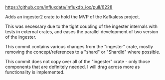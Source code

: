 




https://github.com/influxdata/influxdb_iox/pull/6228

Adds an ingester2 crate to hold the MVP of the Kafkaless project.

This was necessary due to the tight coupling of the ingester internals
with tests in external crates, and eases the parallel development of two
version of the ingester.

This commit contains various changes from the "ingester" crate, mostly
removing the concept/references to a "shard" or "ShardId" where
possible.

This commit does not copy over all of the "ingester" crate - only those
components that are definitely needed. I will drag across more as
functionality is implemented.